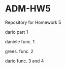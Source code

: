 # ADM-HW5
Repository for Homework 5


dario part 1 

daniele func. 1

grees. func. 2

dario func. 3 and 4


